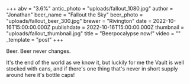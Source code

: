 +++
abv = "3.6%"
antic_photo = "uploads/fallout_1080.jpg"
author = "Jonathan"
beer_name = "Fallout the Sky"
beer_photo = "uploads/fallout_beer_300.jpg"
brewer = "Rivington"
date = 2022-10-16T15:00:00.000Z
publishdate = 2022-10-16T15:00:00.000Z
thumbnail = "uploads/fallout_thumbnail.jpg"
title = "Beerpocalypse now!"
video = ""
_template = "post"
+++

Beer. Beer never changes.

It's the end of the world as we know it, but luckily for me the Vault is well stocked with cans, and if there's one thing that's never in short supply around here it's bottle caps!
